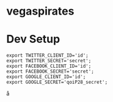 # vegaspirates

# Dev Setup

    export TWITTER_CLIENT_ID='id';
    export TWITTER_SECRET='secret';
    export FACEBOOK_CLIENT_ID='id';
    export FACEBOOK_SECRET='secret';
    export GOOGLE_CLIENT_ID='id';
    export GOOGLE_SECRET='qoiP28_secret';

å